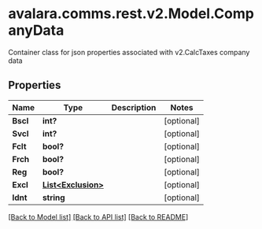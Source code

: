 # avalara.comms.rest.v2.Model.CompanyData
Container class for json properties associated with v2.CalcTaxes company data
## Properties

Name | Type | Description | Notes
------------ | ------------- | ------------- | -------------
**Bscl** | **int?** |  | [optional] 
**Svcl** | **int?** |  | [optional] 
**Fclt** | **bool?** |  | [optional] 
**Frch** | **bool?** |  | [optional] 
**Reg** | **bool?** |  | [optional] 
**Excl** | [**List&lt;Exclusion&gt;**](Exclusion.md) |  | [optional] 
**Idnt** | **string** |  | [optional] 

[[Back to Model list]](../README.md#documentation-for-models) [[Back to API list]](../README.md#documentation-for-api-endpoints) [[Back to README]](../README.md)

